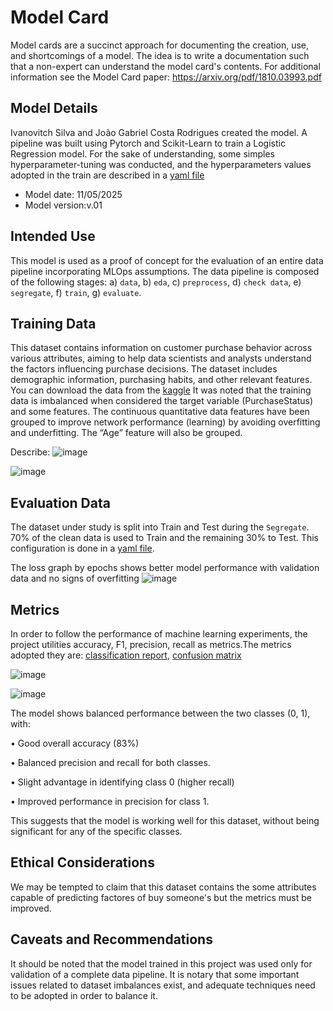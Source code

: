 # Model Card
Model cards are a succinct approach for documenting the creation, use, and shortcomings of a model. The idea is to write a documentation such that a non-expert can understand the model card's contents. For additional information see the Model Card paper: https://arxiv.org/pdf/1810.03993.pdf

## Model Details
Ivanovitch Silva and João Gabriel Costa Rodrigues created the model. A pipeline was built using Pytorch and Scikit-Learn to train a Logistic Regression model. For the sake of understanding, some simples hyperparameter-tuning was conducted, and the hyperparameters values adopted in the train are described in a [yaml file](https://github.com/rodrigues39/UFRN/blob/main/PPGEEC2318/Projeto_01/params.yaml)
* Model date: 11/05/2025
* Model version:v.01

## Intended Use
This model is used as a proof of concept for the evaluation of an entire data pipeline incorporating MLOps assumptions. The data pipeline is composed of the following stages: a) ``data``, b) ``eda``, c) ``preprocess``, d) ``check data``, e) ``segregate``, f) ``train``, g) ``evaluate``.

## Training Data
This dataset contains information on customer purchase behavior across various attributes, aiming to help data scientists and analysts understand the factors influencing purchase decisions. The dataset includes demographic information, purchasing habits, and other relevant features.
You can download the data from the [kaggle](https://www.kaggle.com/datasets/rabieelkharoua/predict-customer-purchase-behavior-dataset)
It was noted that the training data is imbalanced when considered the target variable (PurchaseStatus) and some features.
The continuous quantitative data features have been grouped to improve network performance (learning) by avoiding overfitting and underfitting. The “Age” feature will also be grouped.

Describe: ![image](https://github.com/user-attachments/assets/39afbf26-06f3-4f4b-8e37-e367d520b6c9)


![image](https://github.com/user-attachments/assets/8c4afdf5-a4f1-49ef-a562-df0cd02f11bf)


## Evaluation Data
The dataset under study is split into Train and Test during the ``Segregate``. 70% of the clean data is used to Train and the remaining 30% to Test.  This configuration is done in a [yaml file](https://github.com/rodrigues39/UFRN/blob/main/PPGEEC2318/Projeto_01/params.yaml).


The loss graph by epochs shows better model performance with validation data and no signs of overfitting
![image](https://github.com/user-attachments/assets/afabe384-c4a6-45ae-ad7d-805ac92e515c)


## Metrics
In order to follow the performance of machine learning experiments, the project utilities accuracy, F1, precision, recall as metrics.The metrics adopted they are: [classification report](https://scikitlearn.org/stable/modules/generated/sklearn.metrics.classification_report.html), [confusion matrix](https://scikitlearn.org/stable/modules/generated/sklearn.metrics.confusion_matrix.html)

![image](https://github.com/user-attachments/assets/a7673c72-9158-41f6-99ef-51939a74ba0c)

![image](https://github.com/user-attachments/assets/5a61d34f-7413-44cc-bcd6-aa945343b8bc)

The model shows balanced performance between the two classes (0, 1), with:

• Good overall accuracy (83%)

• Balanced precision and recall for both classes.

• Slight advantage in identifying class 0 (higher recall)

• Improved performance in precision for class 1.

This suggests that the model is working well for this dataset, without being significant for any of the specific classes.


## Ethical Considerations
We may be tempted to claim that this dataset contains the some attributes capable of predicting factores of buy someone's but the metrics must be improved.
## Caveats and Recommendations
It should be noted that the model trained in this project was used only for validation of a complete data pipeline. It is notary that some important issues related to dataset imbalances exist, and adequate techniques need to be adopted in order to balance it.
